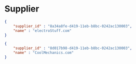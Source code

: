 # Supplier

```json
{
    "supplier_id" : "8a34a8fe-d419-11eb-b8bc-0242ac130003",
    "name" : "electroStuff.com"
}
```

```json
{
    "supplier_id" : "8d017b98-d419-11eb-b8bc-0242ac130003",
    "name" : "CoolMechanics.com"
}
```
